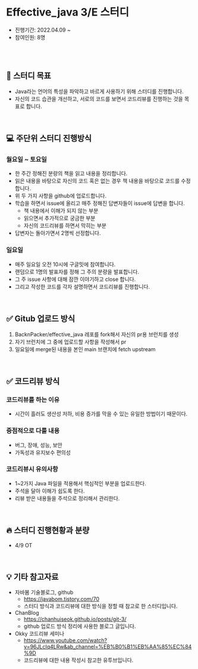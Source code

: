 # Effective_java 3/E 스터디
+ 진행기간: 2022.04.09 ~
+ 참여인원: 8명
<br>

<br>

## 🎯 스터디 목표
+ Java라는 언어의 특성을 파악하고 바르게 사용하기 위해 스터디를 진행합니다. 
+ 자신의 코드 습관을 개선하고, 서로의 코드를 보면서 코드리뷰를 진행하는 것을 목표로 합니다. 
<br>

## 💻 주단위 스터디 진행방식
### 월요일 ~ 토요일
+ 한 주간 정해진 분량의 책을 읽고 내용을 정리합니다.
+ 읽은 내용을 바탕으로 자신의 코드 혹은 없는 경우 책 내용을 바탕으로 코드를 수정합니다.
+ 위 두 가지 사항을 github에 업로드합니다.
+ 학습을 하면서 issue에 올리고 매주 정해진 답변자들이 issue에 답변을 합니다.
  + 책 내용에서 이해가 되지 않는 부분
  + 읽으면서 추가적으로 궁금한 부분
  + 자신의 코드리뷰를 하면서 막히는 부분
+ 답변자는 돌아가면서 2명씩 선정합니다.
### 일요일
+ 매주 일요일 오전 10시에 구글밋에 참여합니다.
+ 랜덤으로 1명의 발표자를 정해 그 주의 분량을 발표합니다.
+ 그 주 issue 사항에 대해 잠깐 이야기하고 close 합니다.
+ 그리고 작성한 코드를 각자 설명하면서 코드리뷰를 진행합니다.
<br>

## ✅ Gitub 업로드 방식
1. BacknPacker/effective_java 레포를 fork해서 자신의 pr용 브런치를 생성
2. 자기 브런치에 그 중에 업로드할 사항을 작성해서 pr
3. 일요일에 merge된 내용을 본인 main 브랜치에 fetch upstream
<br>

## ✅ 코드리뷰 방식
### 코드리뷰를 하는 이유
+ 시간이 흘러도 생산성 저하, 비용 증가를 막을 수 있는 유일한 방법이기 때문이다.
### 중점적으로 다룰 내용
+ 버그, 장애, 성능, 보안
+ 가독성과 유지보수 편의성
### 코드리뷰시 유의사항
+ 1~2가지 Java 파일을 적용해서 핵심적인 부분을 업로드한다.
+ 주석을 달아 이해가 쉽도록 한다.
+ 리뷰 받은 내용들을 주석으로 정리해서 관리한다.
<br>

## 🔥 스터디 진행현황과 분량
+ 4/9 OT
<br>

## 💡 기타 참고자료
+ 자바봄 기술블로그, github
  + https://javabom.tistory.com/70
  + 스터디 방식과 코드리뷰에 대한 방식을 정할 때 참고로 한 스터디입니다.
+ ChanBlog
  + https://chanhuiseok.github.io/posts/git-3/
  + github 업로드 방식 정리에 사용한 블로그 글입니다.
+ Okky 코드리뷰 세미나
  + https://www.youtube.com/watch?v=96JLcIq4LRw&ab_channel=%EB%B0%B1%EB%AA%85%EC%84%9D
  + 코드리뷰에 대한 내용 작성시 참고한 유투브입니다.
